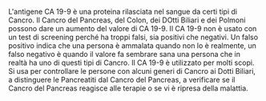 L'antigene CA 19-9 è una proteina rilasciata nel sangue da certi tipi di Cancro. Il Cancro del Pancreas, del Colon, dei DOtti Biliari e dei Polmoni
possono dare un aumento del valore di CA 19-9. Il CA 19-9 non è usato con un test di screening perché ha troppi falsi, sia positivi che negativi. Un
falso positivo indica che una persona è ammalata quando non lo è realmente, un falso negativo è quando il valore fa sembrare sana una persona che in
realtà ha uno di questi tipi di Cancro. Il CA 19-9 è utilizzato per molti scopi. Si usa per controllare le persone con alcuni generi di Cancro ai
Dotti Biliari, a distinguere le Pancreatiti dal Cancro del Pancreas, a verificare se il Cancro del Pancreas reagisce alle terapie o se vi è ripresa
della malattia.
